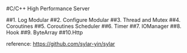 #C/C++ High Performance Server

##1. Log Modular
##2. Configure Modular
##3. Thread and Mutex
##4. Coroutines
##5. Coroutines Scheduler
##6. Timer
##7. IOManager
##8. Hook
##9. ByteArray
##10.Http

reference:
https://github.com/sylar-yin/sylar
